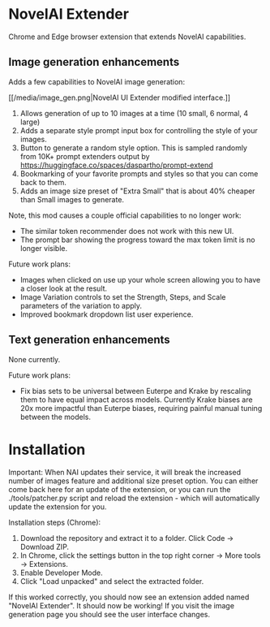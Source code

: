 # NovelAI Extender
Chrome and Edge browser extension that extends NovelAI capabilities.

## Image generation enhancements
Adds a few capabilities to NovelAI image generation:

[[/media/image_gen.png|NovelAI UI Extender modified interface.]]

1. Allows generation of up to 10 images at a time (10 small, 6 normal, 4 large)
1. Adds a separate style prompt input box for controlling the style of your images.
1. Button to generate a random style option. This is sampled randomly from 10K+ prompt extenders output by https://huggingface.co/spaces/daspartho/prompt-extend
1. Bookmarking of your favorite prompts and styles so that you can come back to them.
1. Adds an image size preset of "Extra Small" that is about 40% cheaper than Small images to generate.

Note, this mod causes a couple official capabilities to no longer work:
* The similar token recommender does not work with this new UI.
* The prompt bar showing the progress toward the max token limit is no longer visible.

Future work plans:
* Images when clicked on use up your whole screen allowing you to have a closer look at the result.
* Image Variation controls to set the Strength, Steps, and Scale parameters of the variation to apply.
* Improved bookmark dropdown list user experience.

## Text generation enhancements
None currently.

Future work plans:
* Fix bias sets to be universal between Euterpe and Krake by rescaling them to have equal impact across models. Currently Krake biases are 20x more impactful than Euterpe biases, requiring painful manual tuning between the models.

# Installation

Important: When NAI updates their service, it will break the increased number of images feature and additional size preset option. You can either come back here for an update of the extension, or you can run the ./tools/patcher.py script and reload the extension - which will automatically update the extension for you.

Installation steps (Chrome):
1. Download the repository and extract it to a folder. Click Code -> Download ZIP.
1. In Chrome, click the settings button in the top right corner -> More tools -> Extensions.
1. Enable Developer Mode.
1. Click "Load unpacked" and select the extracted folder.

If this worked correctly, you should now see an extension added named "NovelAI Extender". It should now be working! If you visit the image generation page you should see the user interface changes.

